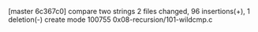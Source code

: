 [master 6c367c0] compare two strings
 2 files changed, 96 insertions(+), 1 deletion(-)
 create mode 100755 0x08-recursion/101-wildcmp.c
